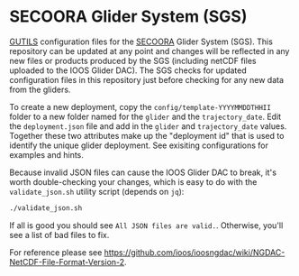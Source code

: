 # SECOORA Glider System (SGS)

[GUTILS](https://github.com/SECOORA/GUTILS) configuration files for the [SECOORA](http://secoora.org) Glider System (SGS). This repository can be updated at any point and changes will be reflected in any new files or products produced by the SGS (including netCDF files uploaded to the IOOS Glider DAC). The SGS checks for updated configuration files in this repository just before checking for any new data from the gliders.

To create a new deployment, copy the `config/template-YYYYMMDDTHHII` folder to a new folder named for the `glider` and the `trajectory_date`. Edit the `deployment.json` file and add in the `glider` and `trajectory_date` values. Together these two attributes make up the "deployment id" that is used to identify the unique glider deployment. See exisiting configurations for examples and hints.

Because invalid JSON files can cause the IOOS Glider DAC to break, it's worth double-checking your changes, which is easy to do with the `validate_json.sh` utility script (depends on `jq`):

```sh
./validate_json.sh
```

If all is good you should see `All JSON files are valid.`. Otherwise, you'll see a list of bad files to fix.

For reference please see https://github.com/ioos/ioosngdac/wiki/NGDAC-NetCDF-File-Format-Version-2.
